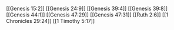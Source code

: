 [[Genesis 15:2]]
[[Genesis 24:9]]
[[Genesis 39:4]]
[[Genesis 39:8]]
[[Genesis 44:1]]
[[Genesis 47:29]]
[[Genesis 47:31]]
[[Ruth 2:6]]
[[1 Chronicles 29:24]]
[[1 Timothy 5:17]]
